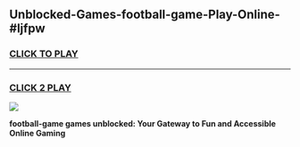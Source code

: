 
## Unblocked-Games-football-game-Play-Online-#ljfpw
<h3>
<a href="https://premium.freeplayer.one?title=football-game&ref=27F">CLICK TO PLAY</a></h3>
<hr>

<h3>
<a href="https://premium.freeplayer.one?title=football-game&ref=27F">CLICK 2 PLAY</a>
  
</h3>

<a href="https://premium.freeplayer.one?title=football-game&ref=27F"><img src="https://clearcache.store/games.png"></a>


**football-game games unblocked: Your Gateway to Fun and Accessible Online Gaming**

